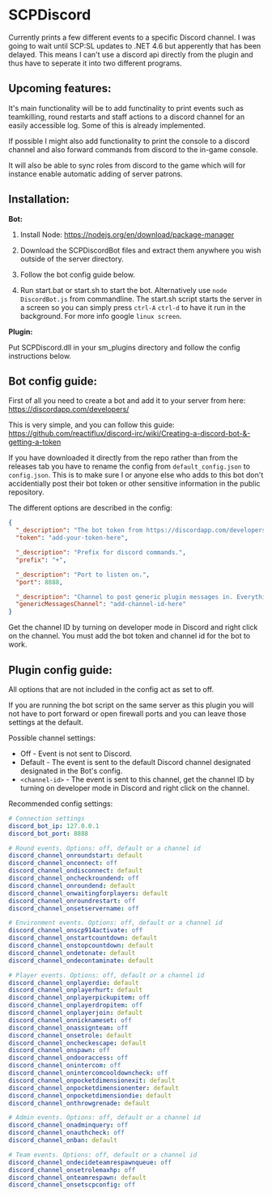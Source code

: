 # SCPDiscord

Currently prints a few different events to a specific Discord channel. I was going to wait until SCP:SL updates to .NET 4.6 but apperently that has been delayed. This means I can't use a discord api directly from the plugin and thus have to seperate it into two different programs.

## Upcoming features:

It's main functionality will be to add functinality to print events such as teamkilling, round restarts and staff actions to a discord channel for an easily accessible log. Some of this is already implemented.

If possible I might also add functionality to print the console to a discord channel and also forward commands from discord to the in-game console.

It will also be able to sync roles from discord to the game which will for instance enable automatic adding of server patrons.

## Installation:

**Bot:**

1. Install Node: https://nodejs.org/en/download/package-manager

2. Download the SCPDiscordBot files and extract them anywhere you wish outside of the server directory.

3. Follow the bot config guide below.

4. Run start.bat or start.sh to start the bot. Alternatively use `node DiscordBot.js` from commandline. The start.sh script starts the server in a screen so you can simply press `ctrl-A` `ctrl-d` to have it run in the background. For more info google `linux screen`.

**Plugin:**

Put SCPDiscord.dll in your sm_plugins directory and follow the config instructions below.

## Bot config guide:

First of all you need to create a bot and add it to your server from here: https://discordapp.com/developers/ 

This is very simple, and you can follow this guide: https://github.com/reactiflux/discord-irc/wiki/Creating-a-discord-bot-&-getting-a-token

If you have downloaded it directly from the repo rather than from the releases tab you have to rename the config from `default_config.json` to `config.json`. This is to make sure I or anyone else who adds to this bot don't accidentially post their bot token or other sensitive information in the public repository.

The different options are described in the config:

```json
{
  "_description": "The bot token from https://discordapp.com/developers/",
  "token": "add-your-token-here",

  "_description": "Prefix for discord commands.",
  "prefix": "+",

  "_description": "Port to listen on.",
  "port": 8888,

  "_description": "Channel to post generic plugin messages in. Everything set to 'default' in the plugin config goes to this channel",
  "genericMessagesChannel": "add-channel-id-here"
}
```

Get the channel ID by turning on developer mode in Discord and right click on the channel. You must add the bot token and channel id for the bot to work.

## Plugin config guide:

All options that are not included in the config act as set to off.

If you are running the bot script on the same server as this plugin you will not have to port forward or open firewall ports and you can leave those settings at the default.

Possible channel settings:

* Off - Event is not sent to Discord.
* Default - The event is sent to the default Discord channel designated designated in the Bot's config.
* `<channel-id>` - The event is sent to this channel, get the channel ID by turning on developer mode in Discord and right click on the channel.



Recommended config settings:

```yaml
# Connection settings
discord_bot_ip: 127.0.0.1
discord_bot_port: 8888

# Round events. Options: off, default or a channel id
discord_channel_onroundstart: default
discord_channel_onconnect: off
discord_channel_ondisconnect: default
discord_channel_oncheckroundend: off
discord_channel_onroundend: default
discord_channel_onwaitingforplayers: default
discord_channel_onroundrestart: off
discord_channel_onsetservername: off

# Environment events. Options: off, default or a channel id
discord_channel_onscp914activate: off
discord_channel_onstartcountdown: default
discord_channel_onstopcountdown: default
discord_channel_ondetonate: default
discord_channel_ondecontaminate: default

# Player events. Options: off, default or a channel id
discord_channel_onplayerdie: default
discord_channel_onplayerhurt: default
discord_channel_onplayerpickupitem: off
discord_channel_onplayerdropitem: off
discord_channel_onplayerjoin: default
discord_channel_onnicknameset: off
discord_channel_onassignteam: off
discord_channel_onsetrole: default
discord_channel_oncheckescape: default
discord_channel_onspawn: off
discord_channel_ondooraccess: off
discord_channel_onintercom: off
discord_channel_onintercomcooldowncheck: off
discord_channel_onpocketdimensionexit: default
discord_channel_onpocketdimensionenter: default
discord_channel_onpocketdimensiondie: default
discord_channel_onthrowgrenade: default

# Admin events. Options: off, default or a channel id
discord_channel_onadminquery: off
discord_channel_onauthcheck: off
discord_channel_onban: default

# Team events. Options: off, default or a channel id
discord_channel_ondecideteamrespawnqueue: off
discord_channel_onsetrolemaxhp: off
discord_channel_onteamrespawn: default
discord_channel_onsetscpconfig: off
```
